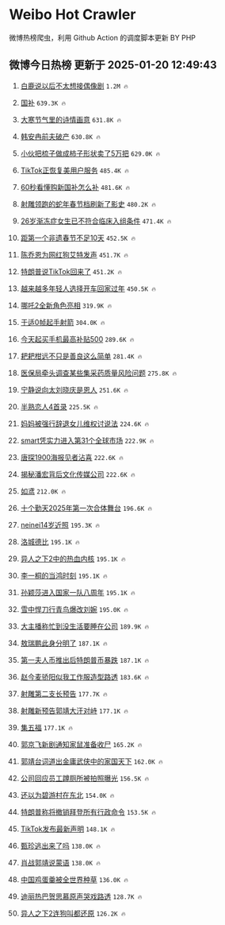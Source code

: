 # Weibo Hot Crawler 



微博热榜爬虫，利用 Github Action 的调度脚本更新 BY PHP 


## 微博今日热榜 更新于 2025-01-20 12:49:43 
1. [白鹿说以后不太想接偶像剧](https://s.weibo.com/weibo?q=%23%E7%99%BD%E9%B9%BF%E8%AF%B4%E4%BB%A5%E5%90%8E%E4%B8%8D%E5%A4%AA%E6%83%B3%E6%8E%A5%E5%81%B6%E5%83%8F%E5%89%A7%23&t=31&band_rank=1&Refer=top) `1.2M 🔥` 

1. [国补](https://s.weibo.com/weibo?q=%23%E5%9B%BD%E8%A1%A5%23&t=31&band_rank=2&Refer=top) `639.3K 🔥` 

1. [大寒节气里的诗情画意](https://s.weibo.com/weibo?q=%23%E5%A4%A7%E5%AF%92%E8%8A%82%E6%B0%94%E9%87%8C%E7%9A%84%E8%AF%97%E6%83%85%E7%94%BB%E6%84%8F%23&t=31&band_rank=3&Refer=top) `631.8K 🔥` 

1. [韩安冉前夫破产](https://s.weibo.com/weibo?q=%23%E9%9F%A9%E5%AE%89%E5%86%89%E5%89%8D%E5%A4%AB%E7%A0%B4%E4%BA%A7%23&t=31&band_rank=4&Refer=top) `630.8K 🔥` 

1. [小伙把梳子做成柿子形状卖了5万把](https://s.weibo.com/weibo?q=%23%E5%B0%8F%E4%BC%99%E6%8A%8A%E6%A2%B3%E5%AD%90%E5%81%9A%E6%88%90%E6%9F%BF%E5%AD%90%E5%BD%A2%E7%8A%B6%E5%8D%96%E4%BA%865%E4%B8%87%E6%8A%8A%23&t=31&band_rank=5&Refer=top) `629.0K 🔥` 

1. [TikTok正恢复美用户服务](https://s.weibo.com/weibo?q=%23TikTok%E6%AD%A3%E6%81%A2%E5%A4%8D%E7%BE%8E%E7%94%A8%E6%88%B7%E6%9C%8D%E5%8A%A1%23&t=31&band_rank=6&Refer=top) `485.4K 🔥` 

1. [60秒看懂购新国补怎么补](https://s.weibo.com/weibo?q=%2360%E7%A7%92%E7%9C%8B%E6%87%82%E8%B4%AD%E6%96%B0%E5%9B%BD%E8%A1%A5%E6%80%8E%E4%B9%88%E8%A1%A5%23&t=31&band_rank=7&Refer=top) `481.6K 🔥` 

1. [射雕领跑的蛇年春节档刷新了影史](https://s.weibo.com/weibo?q=%23%E5%B0%84%E9%9B%95%E9%A2%86%E8%B7%91%E7%9A%84%E8%9B%87%E5%B9%B4%E6%98%A5%E8%8A%82%E6%A1%A3%E5%88%B7%E6%96%B0%E4%BA%86%E5%BD%B1%E5%8F%B2%23&t=31&band_rank=8&Refer=top) `480.2K 🔥` 

1. [26岁渐冻症女生已不符合临床入组条件](https://s.weibo.com/weibo?q=%2326%E5%B2%81%E6%B8%90%E5%86%BB%E7%97%87%E5%A5%B3%E7%94%9F%E5%B7%B2%E4%B8%8D%E7%AC%A6%E5%90%88%E4%B8%B4%E5%BA%8A%E5%85%A5%E7%BB%84%E6%9D%A1%E4%BB%B6%23&t=31&band_rank=9&Refer=top) `471.4K 🔥` 

1. [距第一个非遗春节不足10天](https://s.weibo.com/weibo?q=%23%E8%B7%9D%E7%AC%AC%E4%B8%80%E4%B8%AA%E9%9D%9E%E9%81%97%E6%98%A5%E8%8A%82%E4%B8%8D%E8%B6%B310%E5%A4%A9%23&t=31&band_rank=10&Refer=top) `452.5K 🔥` 

1. [陈乔恩为网红狗艾特发声](https://s.weibo.com/weibo?q=%23%E9%99%88%E4%B9%94%E6%81%A9%E4%B8%BA%E7%BD%91%E7%BA%A2%E7%8B%97%E8%89%BE%E7%89%B9%E5%8F%91%E5%A3%B0%23&t=31&band_rank=11&Refer=top) `451.7K 🔥` 

1. [特朗普说TikTok回来了](https://s.weibo.com/weibo?q=%23%E7%89%B9%E6%9C%97%E6%99%AE%E8%AF%B4TikTok%E5%9B%9E%E6%9D%A5%E4%BA%86%23&t=31&band_rank=12&Refer=top) `451.2K 🔥` 

1. [越来越多年轻人选择开车回家过年](https://s.weibo.com/weibo?q=%23%E8%B6%8A%E6%9D%A5%E8%B6%8A%E5%A4%9A%E5%B9%B4%E8%BD%BB%E4%BA%BA%E9%80%89%E6%8B%A9%E5%BC%80%E8%BD%A6%E5%9B%9E%E5%AE%B6%E8%BF%87%E5%B9%B4%23&t=31&band_rank=13&Refer=top) `450.5K 🔥` 

1. [哪吒2全新角色亮相](https://s.weibo.com/weibo?q=%E5%93%AA%E5%90%922%E5%85%A8%E6%96%B0%E8%A7%92%E8%89%B2%E4%BA%AE%E7%9B%B8&t=31&band_rank=14&Refer=top) `319.9K 🔥` 

1. [于适0帧起手射箭](https://s.weibo.com/weibo?q=%23%E4%BA%8E%E9%80%820%E5%B8%A7%E8%B5%B7%E6%89%8B%E5%B0%84%E7%AE%AD%23&t=31&band_rank=15&Refer=top) `304.0K 🔥` 

1. [今天起买手机最高补贴500](https://s.weibo.com/weibo?q=%23%E4%BB%8A%E5%A4%A9%E8%B5%B7%E4%B9%B0%E6%89%8B%E6%9C%BA%E6%9C%80%E9%AB%98%E8%A1%A5%E8%B4%B4500%23&t=31&band_rank=16&Refer=top) `289.6K 🔥` 

1. [耙耙柑远不只是善良这么简单](https://s.weibo.com/weibo?q=%23%E8%80%99%E8%80%99%E6%9F%91%E8%BF%9C%E4%B8%8D%E5%8F%AA%E6%98%AF%E5%96%84%E8%89%AF%E8%BF%99%E4%B9%88%E7%AE%80%E5%8D%95%23&t=31&band_rank=17&Refer=top) `281.4K 🔥` 

1. [医保局牵头调查某些集采药质量风险问题](https://s.weibo.com/weibo?q=%23%E5%8C%BB%E4%BF%9D%E5%B1%80%E7%89%B5%E5%A4%B4%E8%B0%83%E6%9F%A5%E6%9F%90%E4%BA%9B%E9%9B%86%E9%87%87%E8%8D%AF%E8%B4%A8%E9%87%8F%E9%A3%8E%E9%99%A9%E9%97%AE%E9%A2%98%23&t=31&band_rank=18&Refer=top) `275.8K 🔥` 

1. [宁静说向太刘晓庆是恩人](https://s.weibo.com/weibo?q=%23%E5%AE%81%E9%9D%99%E8%AF%B4%E5%90%91%E5%A4%AA%E5%88%98%E6%99%93%E5%BA%86%E6%98%AF%E6%81%A9%E4%BA%BA%23&t=31&band_rank=19&Refer=top) `251.6K 🔥` 

1. [半熟恋人4首录](https://s.weibo.com/weibo?q=%E5%8D%8A%E7%86%9F%E6%81%8B%E4%BA%BA4%E9%A6%96%E5%BD%95&t=31&band_rank=20&Refer=top) `225.5K 🔥` 

1. [妈妈被强行辞退女儿维权讨说法](https://s.weibo.com/weibo?q=%23%E5%A6%88%E5%A6%88%E8%A2%AB%E5%BC%BA%E8%A1%8C%E8%BE%9E%E9%80%80%E5%A5%B3%E5%84%BF%E7%BB%B4%E6%9D%83%E8%AE%A8%E8%AF%B4%E6%B3%95%23&t=31&band_rank=21&Refer=top) `224.6K 🔥` 

1. [smart凭实力进入第31个全球市场](https://s.weibo.com/weibo?q=%23smart%E5%87%AD%E5%AE%9E%E5%8A%9B%E8%BF%9B%E5%85%A5%E7%AC%AC31%E4%B8%AA%E5%85%A8%E7%90%83%E5%B8%82%E5%9C%BA%23&t=31&band_rank=22&Refer=top) `222.9K 🔥` 

1. [唐探1900海报见者沾喜](https://s.weibo.com/weibo?q=%23%E5%94%90%E6%8E%A21900%E6%B5%B7%E6%8A%A5%E8%A7%81%E8%80%85%E6%B2%BE%E5%96%9C%23&t=31&band_rank=23&Refer=top) `222.6K 🔥` 

1. [揭秘潘宏背后文化传媒公司](https://s.weibo.com/weibo?q=%23%E6%8F%AD%E7%A7%98%E6%BD%98%E5%AE%8F%E8%83%8C%E5%90%8E%E6%96%87%E5%8C%96%E4%BC%A0%E5%AA%92%E5%85%AC%E5%8F%B8%23&t=31&band_rank=24&Refer=top) `222.6K 🔥` 

1. [如鸢](https://s.weibo.com/weibo?q=%E5%A6%82%E9%B8%A2&t=31&band_rank=25&Refer=top) `212.0K 🔥` 

1. [十个勤天2025年第一次合体舞台](https://s.weibo.com/weibo?q=%23%E5%8D%81%E4%B8%AA%E5%8B%A4%E5%A4%A92025%E5%B9%B4%E7%AC%AC%E4%B8%80%E6%AC%A1%E5%90%88%E4%BD%93%E8%88%9E%E5%8F%B0%23&t=31&band_rank=26&Refer=top) `196.6K 🔥` 

1. [neinei14岁近照](https://s.weibo.com/weibo?q=%23neinei14%E5%B2%81%E8%BF%91%E7%85%A7%23&t=31&band_rank=27&Refer=top) `195.3K 🔥` 

1. [洛城德比](https://s.weibo.com/weibo?q=%23%E6%B4%9B%E5%9F%8E%E5%BE%B7%E6%AF%94%23&t=31&band_rank=28&Refer=top) `195.1K 🔥` 

1. [异人之下2中的热血内核](https://s.weibo.com/weibo?q=%23%E5%BC%82%E4%BA%BA%E4%B9%8B%E4%B8%8B2%E4%B8%AD%E7%9A%84%E7%83%AD%E8%A1%80%E5%86%85%E6%A0%B8%23&t=31&band_rank=29&Refer=top) `195.1K 🔥` 

1. [李一桐的当鸿时刻](https://s.weibo.com/weibo?q=%23%E6%9D%8E%E4%B8%80%E6%A1%90%E7%9A%84%E5%BD%93%E9%B8%BF%E6%97%B6%E5%88%BB%23&t=31&band_rank=30&Refer=top) `195.1K 🔥` 

1. [孙颖莎进入国家一队八周年](https://s.weibo.com/weibo?q=%23%E5%AD%99%E9%A2%96%E8%8E%8E%E8%BF%9B%E5%85%A5%E5%9B%BD%E5%AE%B6%E4%B8%80%E9%98%9F%E5%85%AB%E5%91%A8%E5%B9%B4%23&t=31&band_rank=31&Refer=top) `195.1K 🔥` 

1. [雪中悍刀行青鸟爆改刘婉](https://s.weibo.com/weibo?q=%E9%9B%AA%E4%B8%AD%E6%82%8D%E5%88%80%E8%A1%8C%E9%9D%92%E9%B8%9F%E7%88%86%E6%94%B9%E5%88%98%E5%A9%89&t=31&band_rank=32&Refer=top) `195.0K 🔥` 

1. [大主播称忙到没生活要睡在公司](https://s.weibo.com/weibo?q=%23%E5%A4%A7%E4%B8%BB%E6%92%AD%E7%A7%B0%E5%BF%99%E5%88%B0%E6%B2%A1%E7%94%9F%E6%B4%BB%E8%A6%81%E7%9D%A1%E5%9C%A8%E5%85%AC%E5%8F%B8%23&t=31&band_rank=33&Refer=top) `189.9K 🔥` 

1. [敖瑞鹏此身分明了](https://s.weibo.com/weibo?q=%E6%95%96%E7%91%9E%E9%B9%8F%E6%AD%A4%E8%BA%AB%E5%88%86%E6%98%8E%E4%BA%86&t=31&band_rank=34&Refer=top) `187.1K 🔥` 

1. [第一夫人币推出后特朗普币暴跌](https://s.weibo.com/weibo?q=%E7%AC%AC%E4%B8%80%E5%A4%AB%E4%BA%BA%E5%B8%81%E6%8E%A8%E5%87%BA%E5%90%8E%E7%89%B9%E6%9C%97%E6%99%AE%E5%B8%81%E6%9A%B4%E8%B7%8C&t=31&band_rank=35&Refer=top) `187.1K 🔥` 

1. [赵今麦骄阳似我工作服造型路透](https://s.weibo.com/weibo?q=%23%E8%B5%B5%E4%BB%8A%E9%BA%A6%E9%AA%84%E9%98%B3%E4%BC%BC%E6%88%91%E5%B7%A5%E4%BD%9C%E6%9C%8D%E9%80%A0%E5%9E%8B%E8%B7%AF%E9%80%8F%23&t=31&band_rank=36&Refer=top) `183.6K 🔥` 

1. [射雕第二支长预告](https://s.weibo.com/weibo?q=%23%E5%B0%84%E9%9B%95%E7%AC%AC%E4%BA%8C%E6%94%AF%E9%95%BF%E9%A2%84%E5%91%8A%23&t=31&band_rank=37&Refer=top) `177.7K 🔥` 

1. [射雕新预告郭靖大汗对峙](https://s.weibo.com/weibo?q=%23%E5%B0%84%E9%9B%95%E6%96%B0%E9%A2%84%E5%91%8A%E9%83%AD%E9%9D%96%E5%A4%A7%E6%B1%97%E5%AF%B9%E5%B3%99%23&t=31&band_rank=38&Refer=top) `177.1K 🔥` 

1. [集五福](https://s.weibo.com/weibo?q=%E9%9B%86%E4%BA%94%E7%A6%8F&t=31&band_rank=39&Refer=top) `177.1K 🔥` 

1. [郭京飞新剧通知家鼠准备收尸](https://s.weibo.com/weibo?q=%E9%83%AD%E4%BA%AC%E9%A3%9E%E6%96%B0%E5%89%A7%E9%80%9A%E7%9F%A5%E5%AE%B6%E9%BC%A0%E5%87%86%E5%A4%87%E6%94%B6%E5%B0%B8&t=31&band_rank=40&Refer=top) `165.2K 🔥` 

1. [郭靖台词道出金庸武侠中的家国天下](https://s.weibo.com/weibo?q=%23%E9%83%AD%E9%9D%96%E5%8F%B0%E8%AF%8D%E9%81%93%E5%87%BA%E9%87%91%E5%BA%B8%E6%AD%A6%E4%BE%A0%E4%B8%AD%E7%9A%84%E5%AE%B6%E5%9B%BD%E5%A4%A9%E4%B8%8B%23&t=31&band_rank=41&Refer=top) `162.0K 🔥` 

1. [公司回应员工蹲厕所被拍照曝光](https://s.weibo.com/weibo?q=%23%E5%85%AC%E5%8F%B8%E5%9B%9E%E5%BA%94%E5%91%98%E5%B7%A5%E8%B9%B2%E5%8E%95%E6%89%80%E8%A2%AB%E6%8B%8D%E7%85%A7%E6%9B%9D%E5%85%89%23&t=31&band_rank=42&Refer=top) `156.5K 🔥` 

1. [还以为碧游村在东北](https://s.weibo.com/weibo?q=%E8%BF%98%E4%BB%A5%E4%B8%BA%E7%A2%A7%E6%B8%B8%E6%9D%91%E5%9C%A8%E4%B8%9C%E5%8C%97&t=31&band_rank=43&Refer=top) `154.0K 🔥` 

1. [特朗普称将撤销拜登所有行政命令](https://s.weibo.com/weibo?q=%23%E7%89%B9%E6%9C%97%E6%99%AE%E7%A7%B0%E5%B0%86%E6%92%A4%E9%94%80%E6%8B%9C%E7%99%BB%E6%89%80%E6%9C%89%E8%A1%8C%E6%94%BF%E5%91%BD%E4%BB%A4%23&t=31&band_rank=44&Refer=top) `153.5K 🔥` 

1. [TikTok发布最新声明](https://s.weibo.com/weibo?q=%23TikTok%E5%8F%91%E5%B8%83%E6%9C%80%E6%96%B0%E5%A3%B0%E6%98%8E%23&t=31&band_rank=45&Refer=top) `148.1K 🔥` 

1. [甄珍逃出来了吗](https://s.weibo.com/weibo?q=%E7%94%84%E7%8F%8D%E9%80%83%E5%87%BA%E6%9D%A5%E4%BA%86%E5%90%97&t=31&band_rank=46&Refer=top) `138.0K 🔥` 

1. [肖战郭靖说蒙语](https://s.weibo.com/weibo?q=%23%E8%82%96%E6%88%98%E9%83%AD%E9%9D%96%E8%AF%B4%E8%92%99%E8%AF%AD%23&t=31&band_rank=47&Refer=top) `138.0K 🔥` 

1. [中国鸡蛋羹被全世界种草](https://s.weibo.com/weibo?q=%23%E4%B8%AD%E5%9B%BD%E9%B8%A1%E8%9B%8B%E7%BE%B9%E8%A2%AB%E5%85%A8%E4%B8%96%E7%95%8C%E7%A7%8D%E8%8D%89%23&t=31&band_rank=48&Refer=top) `136.0K 🔥` 

1. [迪丽热巴贺思慕原声哭戏路透](https://s.weibo.com/weibo?q=%23%E8%BF%AA%E4%B8%BD%E7%83%AD%E5%B7%B4%E8%B4%BA%E6%80%9D%E6%85%95%E5%8E%9F%E5%A3%B0%E5%93%AD%E6%88%8F%E8%B7%AF%E9%80%8F%23&t=31&band_rank=49&Refer=top) `128.7K 🔥` 

1. [异人之下2连狗叫都还原](https://s.weibo.com/weibo?q=%E5%BC%82%E4%BA%BA%E4%B9%8B%E4%B8%8B2%E8%BF%9E%E7%8B%97%E5%8F%AB%E9%83%BD%E8%BF%98%E5%8E%9F&t=31&band_rank=50&Refer=top) `126.2K 🔥` 

